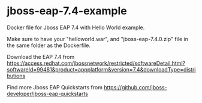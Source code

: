 # jboss-eap-7.4-example
Docker file for Jboss EAP 7.4 with  Hello World example.

Make sure to have your "helloworld.war", and "jboss-eap-7.4.0.zip" file in the same folder as the Dockerfile.

Download the EAP 7.4 from https://access.redhat.com/jbossnetwork/restricted/softwareDetail.html?softwareId=99481&product=appplatform&version=7.4&downloadType=distributions

Find more Jboss EAP Quickstarts from https://github.com/jboss-developer/jboss-eap-quickstarts

